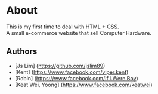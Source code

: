 # About
This is my first time to deal with HTML + CSS.  
A small e-commerce website that sell Computer Hardware.

## Authors
* [Js Lim] (https://github.com/jslim89)
* [Kent] (https://www.facebook.com/viper.kent)
* [Robin] (https://www.facebook.com/If.I.Were.Boy)
* [Keat Wei, Yoong] (https://www.facebook.com/keatwei)

